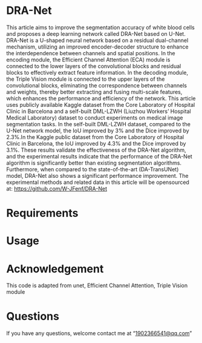 # DRA-Net
This article aims to improve the segmentation accuracy of white blood cells and proposes a deep
learning network called DRA-Net based on U-Net. DRA-Net is a U-shaped neural network based on
a residual dual-channel mechanism, utilizing an improved encoder-decoder structure to enhance the
interdependence between channels and spatial positions. In the encoding module, the Efficient Channel Attention (ECA) module is connected to the lower layers of the convolutional blocks and residual
blocks to effectively extract feature information. In the decoding module, the Triple Vision module
is connected to the upper layers of the convolutional blocks, eliminating the correspondence between
channels and weights, thereby better extracting and fusing multi-scale features, which enhances the
performance and efficiency of the network. This article uses publicly available Kaggle dataset from
the Core Laboratory of Hospital Clinic in Barcelona and a self-built DML-LZWH (Liuzhou Workers’
Hospital Medical Laboratory) dataset to conduct experiments on medical image segmentation tasks.
In the self-built DML-LZWH dataset, compared to the U-Net network model, the IoU improved by
3% and the Dice improved by 2.3%.In the Kaggle public dataset from the Core Laboratory of Hospital
Clinic in Barcelona, the IoU improved by 4.3% and the Dice improved by 3.1%. These results validate
the effectiveness of the DRA-Net algorithm, and the experimental results indicate that the performance
of the DRA-Net algorithm is significantly better than existing segmentation algorithms. Furthermore,
when compared to the state-of-the-art (DA-TransUNet) model, DRA-Net also shows a significant
performance improvement. The experimental methods and related data in this article will be opensourced at: https://github.com/W-JFenf/DRA-Net

# Requirements



# Usage



# Acknowledgement

This code is adapted from unet, Efficient Channel Attention, Triple Vision module


# Questions
If you have any questions, welcome contact me at “1902366541@qq.com”
